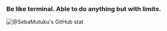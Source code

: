 ### Be like terminal. Able to do anything but with limits.
![@SebaMutuku's GitHub stat](https://github-readme-stats.vercel.app/api?username=SebaMutuku&count_private=true&theme=radical&show_icons=true)
